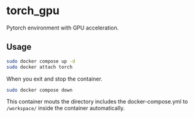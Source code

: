 # torch_gpu
Pytorch environment with GPU acceleration.

## Usage
```sh
sudo docker compose up -d
sudo docker attach torch
```

When you exit and stop the container.
```sh
sudo docker compose down
```

This container mouts the directory includes the docker-compose.yml to `/workspace/` inside the container automatically.
